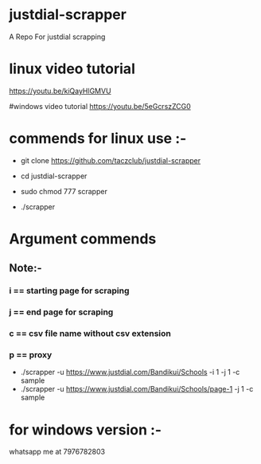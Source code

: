 # justdial-scrapper
A Repo For justdial scrapping

# linux video tutorial
https://youtu.be/kiQayHlGMVU

#windows video tutorial
https://youtu.be/5eGcrszZCG0

# commends for linux use :-

- git clone https://github.com/taczclub/justdial-scrapper 

- cd justdial-scrapper

- sudo chmod 777 scrapper

- ./scrapper

# Argument commends

## Note:- 

### i == starting page for scraping
### j == end page for scraping
### c == csv file name without csv extension
### p == proxy
- ./scrapper -u https://www.justdial.com/Bandikui/Schools -i 1 -j 1 -c sample
- ./scrapper -u https://www.justdial.com/Bandikui/Schools/page-1 -j 1 -c sample

# for windows version :-
whatsapp me at 7976782803
